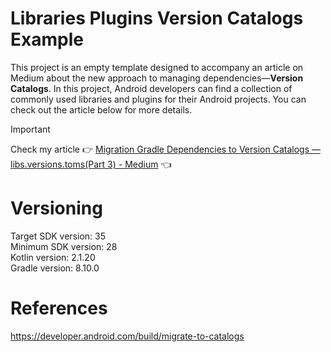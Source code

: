 # Libraries Plugins Version Catalogs Example

This project is an empty template designed to accompany an article on Medium about the new approach
to managing dependencies—**Version Catalogs**. In this project, Android developers can find a
collection of commonly used libraries and plugins for their Android projects. You can check out the
article below for more details.

> [!IMPORTANT]  
> Check my article :point_right: [Migration Gradle Dependencies to Version Catalogs — libs.versions.toms(Part 3) - Medium](https://medium.com/@nicosnicolaou/migration-gradle-dependencies-to-version-catalogs-libs-versions-toms-part-3-ac3469155109) :point_left: <br />

# Versioning

Target SDK version: 35 <br />
Minimum SDK version: 28 <br />
Kotlin version: 2.1.20 <br />
Gradle version: 8.10.0 <br />

# References

https://developer.android.com/build/migrate-to-catalogs <br />
